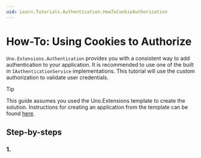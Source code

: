 ```yaml
---
uid: Learn.Tutorials.Authentication.HowToCookieAuthorization
---
```

# How-To: Using Cookies to Authorize

`Uno.Extensions.Authentication` provides you with a consistent way to add authentication to your application. It is recommended to use one of the built in `IAuthenticationService` implementations. This tutorial will use the custom authorization to validate user credentials.

> [!TIP]
> This guide assumes you used the Uno.Extensions template to create the solution. Instructions for creating an application from the template can be found [here](xref:Overview.Extensions).

## Step-by-steps

### 1. 